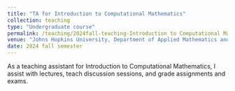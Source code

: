 ```yaml
---
title: "TA for Introduction to Computational Mathematics"
collection: teaching
type: "Undergraduate course"
permalink: /teaching/2024fall-teaching-Introduction to Computational Mathematics
venue: "Johns Hopkins University, Department of Applied Mathematics and Statistics"
date: 2024 fall semester
---
```


As a teaching assistant for Introduction to Computational Mathematics, I assist with lectures, teach discussion sessions, and grade assignments and exams. 
